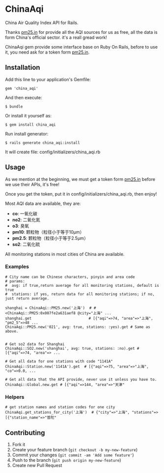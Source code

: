 # ChinaAqi

China Air Quality Index API for Rails.

Thanks [pm25.in][pm25_in] for provide all the AQI sources for us as free, all the data is form China's official sector. it's a reall gread work!

ChinaAqi gem provide some interface base on Ruby On Rails, before to use it, you need ask for a token form [pm25.in][pm25_in_api].

## Installation

Add this line to your application's Gemfile:

    gem 'china_aqi'

And then execute:

    $ bundle

Or install it yourself as:

    $ gem install china_aqi

Run install generator:

    $ rails generate china_aqi:install

It will create file: config/initializers/china_aqi.rb

## Usage

As we mention at the beginning, we must get a token form [pm25.in][pm25_in_api] before we use their APIs, it's free!

Once you get the token, put it in config/initializers/china_aqi.rb, then enjoy!

Most AQI data are available, they are:

  - **co**: 一氧化碳
  - **no2**: 二氧化氮
  - **o3**: 臭氧
  - **pm10**: 颗粒物（粒径小于等于10μm）
  - **pm2.5**: 颗粒物（粒径小于等于2.5μm）
  - **so2**: 二氧化硫

All monitoring stations in most cities of China are available.

### Examples

    # City name can be Chinese characters, pinyin and area code
    # params:
    #  avg: if true,return average for all monitoring stations, default is true
    #  stations: if yes, return data for all monitoring stations; if no, just return average.

    shanghai = ChinaAqi::PM25.new('上海')  # #<ChinaAqi::PM25:0x007fe2a631aef8 @city="上海" ...
    shanghai.get                          # [{"aqi"=>74, "area"=>"上海", "pm2_5"=>48 ...
    ChinaAqi::PM25.new('021', avg: true, stations: :yes).get # Same as above.


    # Get so2 data for Shanghai
    ChinaAqi::SO2.new('shanghai', avg: true, stations: :no).get # [{"aqi"=>74, "area"=> ...

    # Get all data for one stations with code "1141A"
    ChinaAqi::Station.new('1141A').get  # [{"aqi"=>75, "area"=>"上海", "co"=>0.0, ...

    # Get all data that the API provide, never use it unless you have to.
    ChinaAqi::Global.new.get # [{"aqi"=>144, "area"=>"天津"

### Helpers

    # get station names and station codes for one city
    ChinaAqi.get_stations_for_city('上海')  # {"city"=>"上海", "stations"=>[{"station_name"=>"普陀"

## Contributing

1. Fork it
2. Create your feature branch (`git checkout -b my-new-feature`)
3. Commit your changes (`git commit -am 'Add some feature'`)
4. Push to the branch (`git push origin my-new-feature`)
5. Create new Pull Request


[pm25_in]: http://www.pm25.in
[pm25_in_api]: http://www.pm25.in/api_doc